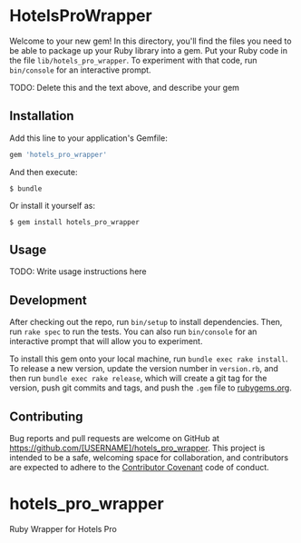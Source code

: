 # HotelsProWrapper

Welcome to your new gem! In this directory, you'll find the files you need to be able to package up your Ruby library into a gem. Put your Ruby code in the file `lib/hotels_pro_wrapper`. To experiment with that code, run `bin/console` for an interactive prompt.

TODO: Delete this and the text above, and describe your gem

## Installation

Add this line to your application's Gemfile:

```ruby
gem 'hotels_pro_wrapper'
```

And then execute:

    $ bundle

Or install it yourself as:

    $ gem install hotels_pro_wrapper

## Usage

TODO: Write usage instructions here

## Development

After checking out the repo, run `bin/setup` to install dependencies. Then, run `rake spec` to run the tests. You can also run `bin/console` for an interactive prompt that will allow you to experiment.

To install this gem onto your local machine, run `bundle exec rake install`. To release a new version, update the version number in `version.rb`, and then run `bundle exec rake release`, which will create a git tag for the version, push git commits and tags, and push the `.gem` file to [rubygems.org](https://rubygems.org).

## Contributing

Bug reports and pull requests are welcome on GitHub at https://github.com/[USERNAME]/hotels_pro_wrapper. This project is intended to be a safe, welcoming space for collaboration, and contributors are expected to adhere to the [Contributor Covenant](http://contributor-covenant.org) code of conduct.

# hotels_pro_wrapper
Ruby Wrapper for Hotels Pro
